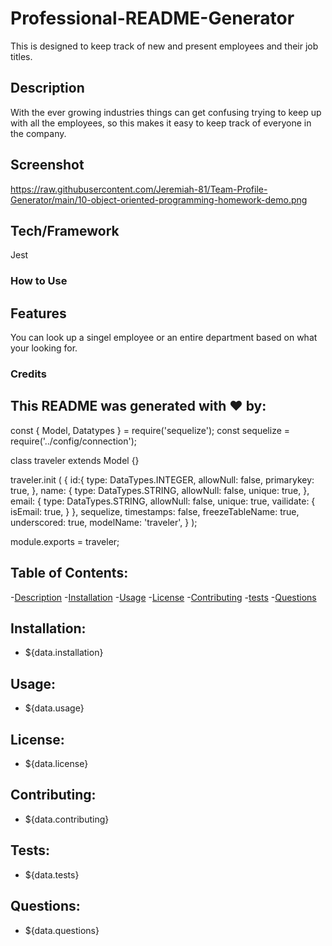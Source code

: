 # Professional-README-Generator

This is designed to keep track of new and present employees and their job titles.

## Description

With the ever growing industries things can get confusing trying to keep up with all the employees, so this makes it easy to keep track of everyone in the company.

## Screenshot

https://raw.githubusercontent.com/Jeremiah-81/Team-Profile-Generator/main/10-object-oriented-programming-homework-demo.png

## Tech/Framework

Jest

### How to Use

## Features

You can look up a singel employee or an entire department based on what your looking for.

### Credits


## This README was generated with ❤️ by: 


const { Model, Datatypes } = require('sequelize');
const sequelize = require('../config/connection');

class traveler extends Model {}

traveler.init (
    {
        id:{
            type: DataTypes.INTEGER,
            allowNull: false,
            primarykey: true,
        },
        name: {
            type: DataTypes.STRING,
            allowNull: false,
            unique: true,
        },
        email: {
            type: DataTypes.STRING,
            allowNull: false,
            unique: true,
            vailidate: {
                isEmail: true,
            }
        },
        sequelize,
        timestamps: false,
        freezeTableName: true,
        underscored: true,
        modelName: 'traveler',
    }
);

module.exports = traveler;


  ## Table of Contents:
  -[Description](#Description)
  -[Installation](#Installation)
  -[Usage](#Usage)
  -[License](#License)
  -[Contributing](#Contributing)
  -[tests](#tests)
  -[Questions](#Questions)

  ## Installation:
  - ${data.installation}

  ## Usage:
  - ${data.usage}

  ## License:
  - ${data.license}

  ## Contributing:
  - ${data.contributing}

  ## Tests:
  - ${data.tests}

  ## Questions:
  - ${data.questions}
